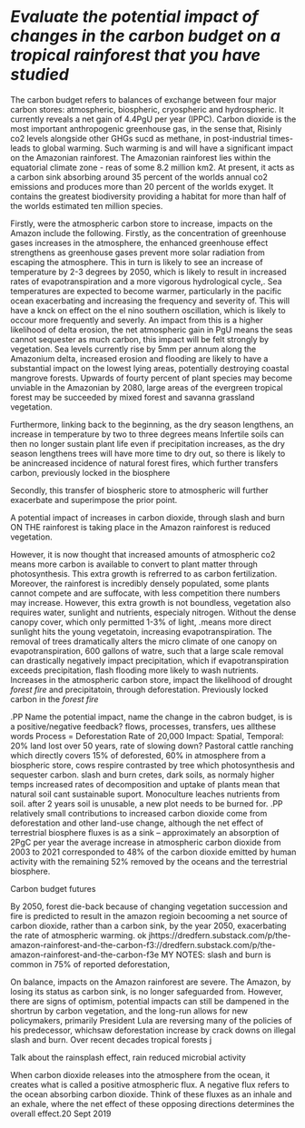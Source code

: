 # _Evaluate the potential impact of changes in the carbon budget on a tropical rainforest that you have studied_


The carbon budget refers to balances of exchange between four major carbon stores: atmospheric, biospheric, cryospheric and hydrospheric. It currently reveals a net gain of 4.4PgU per year (IPPC). Carbon dioxide is the most important anthropogenic greenhouse gas, in the sense that, Risinly co2 levels alongside other GHGs sucd as methane, in post-industrial times- leads to global warming. Such warming is and will have a significant impact on the Amazonian rainforest. The Amazonian rainforest lies within the equatorial climate zone  - 
reas of some 8.2 million km2. At present, it acts as a carbon sink absorbing around 35 percent of the worlds annual co2 emissions and produces more than 20 percent of the worlds exyget. It contains the greatest biodiversity providing a habitat for more than half of the worlds estimated ten million species.

Firstly, were the atmospheric carbon store to increase, impacts on the Amazon include the following. Firstly, as the concentration of greenhouse gases increases in the atmosphere, the enhanced greenhouse effect strengthens as greenhouse gases prevent more solar radiation from escaping the atmosphere. This in turn is likely to see an increase of temperature by 2-3 degrees by 2050, which is likely to result in increased rates of evapotranspiration and a more vigorous hydrological cycle,.  Sea temperatures are expected to become warmer, particularly in the pacific ocean exacerbating and increasing the frequency and severity of. This will have a knck on effect on the el nino southern oscillation, which is likely to occour more frequently and severly. An impact from this is a higher likelihood of delta erosion, the net atmospheric gain in PgU means the seas cannot sequester as much carbon, this impact will be felt strongly by vegetation. Sea levels currently rise by 5mm per annum along the Amazonium delta, increased erosion and flooding are likely to have a substantial impact on the lowest lying areas, potentially destroying coastal mangrove forests. 
Upwards of fourty percent of plant species may become unviable in the Amazonian by 2080, large areas of the evergreen tropical forest may be succeeded by mixed forest and savanna grassland vegetation. 

Furthermore, linking back to the beginning, as the dry season lengthens, an increase in temperature by two to three degrees means
Infertile soils can then no longer sustain plant life even if precipitation increases, 
as the dry season lengthens trees will have more time to dry out, so there is likely to be anincreased incidence of natural forest fires, which further transfers carbon, previously locked in the biosphere

Secondly, this transfer of biospheric store to atmospheric will further exacerbate and superimpose the prior point.



A potential impact of increases in carbon dioxide, through slash and burn ON THE rainforest is taking place in the Amazon rainforest is reduced vegetation.

However, it is now thought that increased amounts of atmospheric co2 means more carbon is available to convert to plant matter through photosynthesis. This extra growth is refrerred to as carbon fertilization. Moreover, the rainforest is incredibly densely populated, some plants cannot compete and are suffocate, with less competition there numbers may increase. However, this extra growth is not boundless, vegetation also requires water, sunlight and nutrients, especialy nitrogen. Without the dense canopy cover, which only permitted 1-3% of light, .means more direct sunlight hits the young vegetatoin, increasing evapotranspiration. The removal of trees dramatically alters the micro climate of one canopy on evapotranspiration, 600 gallons of watre, such that a large scale removal can drastically negatively impact precipitation, which if evapotranspiration exceeds precipitation, flash flooding more likely to wash nutrients.
Increases in the atmospheric carbon store, impact the likelihood of drought *forest fire* and precipitatoin, through deforestation. Previously locked carbon in the *forest fire* 

.PP
Name the potential impact, name the change in the cabron budget, is is a positive/negative feedback? flows, processes, transfers, ues allthese words
Process = Deforestation
Rate of 20,000
Impact: Spatial, Temporal: 20% land lost over 50 years, rate of slowing down?
 Pastoral cattle ranching which directly covers 15% of deforested, 60% in atmosphere from a biospheric store, cows respire contrasted by tree which photosynthesis and sequester carbon. slash and burn cretes, dark soils, as normaly higher temps increased rates of decomposition and uptake of plants mean that natural soil cant sustainable suport.
Monoculture leaches nutrients from soil. after 2 years soil is unusable, a new plot needs to be burned for.
.PP
relatively small contributions to increased carbon dioxide come from deforestation and other land-use change, although the net effect of terrestrial biosphere fluxes is as a sink – approximately an absorption of 2PgC per year
the average increase in atmospheric carbon dioxide from 2003 to 2021 corresponded to 48% of the carbon dioxide emitted by human activity with the remaining 52% removed by the oceans and the terrestrial biosphere.

Carbon budget futures

By 2050, forest die-back because of changing vegetation succession and fire is predicted to result in the amazon regioin becooming a net source of carbon dioxide, rather than a carbon sink, by the year 2050, exacerbating the rate of atmospheric warming.
ok jhttps://dredfern.substack.com/p/the-amazon-rainforest-and-the-carbon-f3://dredfern.substack.com/p/the-amazon-rainforest-and-the-carbon-f3e
MY NOTES:
slash and burn is common in 75% of reported deforestation,

On balance, impacts on the Amazon rainforest are severe. The Amazon, by losing its status as carbon sink, is no longer safeguarded from. However, there are signs of optimism, potential impacts can still be dampened in the shortrun by carbon vegetation, and the long-run allows for new policymakers, primarily President Lula are reversing many of the policies of his predecessor, whichsaw deforestation increase by crack downs on illegal slash and burn. Over recent decades tropical forests j

Talk about  the rainsplash effect, rain reduced microbial activity





When carbon dioxide releases into the atmosphere from the ocean, it creates what is called a positive atmospheric flux. A negative flux refers to the ocean absorbing carbon dioxide. Think of these fluxes as an inhale and an exhale, where the net effect of these opposing directions determines the overall effect.20 Sept 2019

